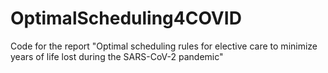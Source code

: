 # OptimalScheduling4COVID
Code for the report "Optimal scheduling rules for elective care to minimize years of life lost during the SARS-CoV-2 pandemic" 
